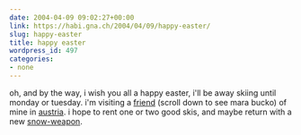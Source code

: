 ```yaml
---
date: 2004-04-09 09:02:27+00:00
link: https://habi.gna.ch/2004/04/09/happy-easter/
slug: happy-easter
title: happy easter
wordpress_id: 497
categories:
- none
---
```


oh, and by the way, i wish you all a happy easter, i'll be away skiing until monday or tuesday.
i'm visiting a [friend](http://www.lech-zuers.at/start.asp?navi=allgemeines&content=kontakt)  (scroll down to see mara bucko) of mine in [austria](http://www.lech-zuers.at/).
i hope to rent one or two good skis, and maybe return with a new [snow-weapon](http://www.salomonsports.com/products/alpine/ski/freestyle/teneighty.html).
